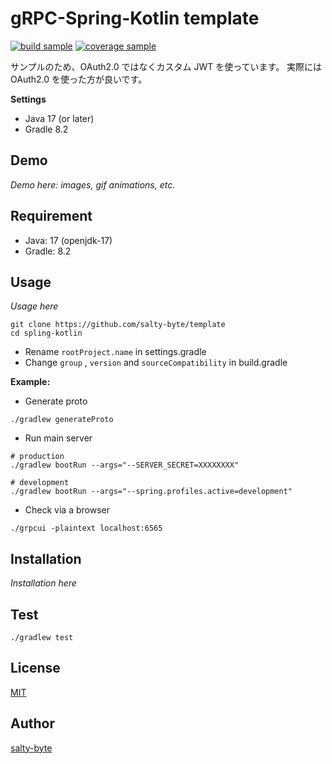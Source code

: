# gRPC-Spring-Kotlin template

[![build sample](https://img.shields.io/badge/build-passing-brightgreen)](https://shields.io/category/build)
[![coverage sample](https://img.shields.io/badge/coverage-100%25-brightgreen)](https://shields.io/category/coverage)

サンプルのため、OAuth2.0 ではなくカスタム JWT を使っています。
実際には OAuth2.0 を使った方が良いです。

**Settings**

- Java 17 (or later)
- Gradle 8.2

## Demo

_Demo here: images, gif animations, etc._

## Requirement

- Java: 17 (openjdk-17)
- Gradle: 8.2

## Usage

_Usage here_

```shell
git clone https://github.com/salty-byte/template
cd spling-kotlin
```

- Rename `rootProject.name` in settings.gradle
- Change `group` , `version` and `sourceCompatibility` in build.gradle

**Example:**

- Generate proto

```shell
./gradlew generateProto
```

- Run main server

```shell
# production
./gradlew bootRun --args="--SERVER_SECRET=XXXXXXXX"

# development
./gradlew bootRun --args="--spring.profiles.active=development"
```

- Check via a browser

```shell
./grpcui -plaintext localhost:6565
```

## Installation

_Installation here_

## Test

```shell
./gradlew test
```

## License

[MIT](/LICENSE)

## Author

[salty-byte](https://github.com/salty-byte)
